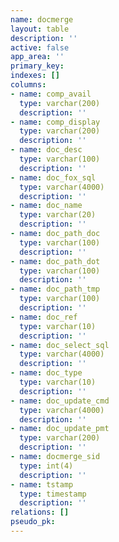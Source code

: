 ```yaml
---
name: docmerge
layout: table
description: ''
active: false
app_area: ''
primary_key: 
indexes: []
columns:
- name: comp_avail
  type: varchar(200)
  description: ''
- name: comp_display
  type: varchar(200)
  description: ''
- name: doc_desc
  type: varchar(100)
  description: ''
- name: doc_fox_sql
  type: varchar(4000)
  description: ''
- name: doc_name
  type: varchar(20)
  description: ''
- name: doc_path_doc
  type: varchar(100)
  description: ''
- name: doc_path_dot
  type: varchar(100)
  description: ''
- name: doc_path_tmp
  type: varchar(100)
  description: ''
- name: doc_ref
  type: varchar(10)
  description: ''
- name: doc_select_sql
  type: varchar(4000)
  description: ''
- name: doc_type
  type: varchar(10)
  description: ''
- name: doc_update_cmd
  type: varchar(4000)
  description: ''
- name: doc_update_pmt
  type: varchar(200)
  description: ''
- name: docmerge_sid
  type: int(4)
  description: ''
- name: tstamp
  type: timestamp
  description: ''
relations: []
pseudo_pk: 
---
```



